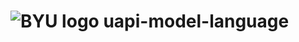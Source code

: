 # ![BYU logo](https://www.hscripts.com/freeimages/logos/university-logos/byu/byu-logo-clipart-128.gif) uapi-model-language

